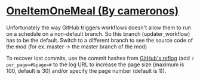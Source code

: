 # [OneItemOneMeal (By cameronos)](https://github.com/cameronos/OneItemOneMeal)

Unfortunately the way GitHub triggers workflows doesn't allow them to run on a schedule on a non-default branch. So this branch (updater_workflow) has to be the default. Switch to a different branch to see the source code of the mod (for ex. master -> the master branch of the mod)

To recover lost commits, use the commit hashes from [GitHub's reflog](https://api.github.com/repos/KtaneModules/OneItemOneMeal-cameronos/events) (add `?per_page=#&page=#` to the log URL to increase the page size (maximum is 100, default is 30) and/or specify the page number (default is 1)).
